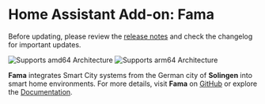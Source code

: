 # Home Assistant Add-on: Fama

Before updating, please review the [release notes](https://github.com/nedeco/fama/releases) and check the changelog for important updates.

![Supports amd64 Architecture][amd64-shield]
![Supports arm64 Architecture][arm64-shield]

**Fama** integrates Smart City systems from the German city of **Solingen** into smart home environments. For more details, visit **Fama** on [GitHub](https://github.com/nedeco/fama/) or explore the [Documentation](https://github.com/nedeco/fama/).

[amd64-shield]: https://img.shields.io/badge/amd64-yes-green.svg
[arm64-shield]: https://img.shields.io/badge/arm64-yes-green.svg
